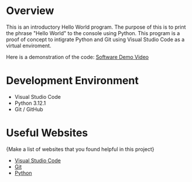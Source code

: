 # Overview

This is an introductory Hello World program. The purpose of this is to print the phrase "Hello World" to the console using Python. This program is a proof of concept to intigrate Python and Git using Visual Studio Code as a virtual enviroment. 

Here is a demonstration of the code:
[Software Demo Video](https://youtu.be/yZqThMR_5ys)

# Development Environment

* Visual Studio Code
* Python 3.12.1
* Git / GitHub

# Useful Websites

{Make a list of websites that you found helpful in this project}
* [Visual Studio Code](https://code.visualstudio.com/download)
* [Git](https://git-scm.com/download)
* [Python](https://www.python.org/downloads/)